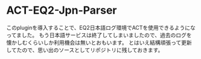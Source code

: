 # ACT-EQ2-Jpn-Parser
このpluginを導入することで、EQ2日本語ログ環境でACTを使用できるようになってました。
もう日本語サービスは終了してしまいましたので、過去のログを懐かしむくらいしか利用機会は無いとおもいます。
とはいえ結構頑張って更新してたので、思い出のソースとしてリポジトリに残しておきます。
